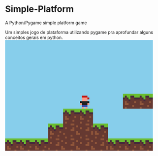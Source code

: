 # Simple-Platform
A Python/Pygame simple platform game

Um simples jogo de plataforma utilizando pygame pra aprofundar alguns conceitos gerais em python.
<img src= "https://github.com/EuReinoso/EuReinoso/blob/main/My_platform.gif" width = "480" height = "360" />
